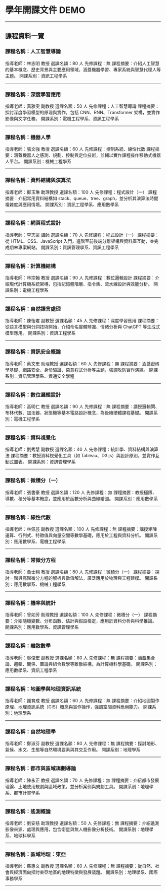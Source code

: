 # 學年開課文件 DEMO

---

## 課程資料一覽

### 課程名稱：人工智慧導論

指導老師：林志明 教授
選課名額：80 人
先修課程：無
課程摘要：介紹人工智慧的基本概念、歷史背景與主要應用領域，涵蓋機器學習、專家系統與智慧代理人等主題。
開課系別：資訊工程學系

---

### 課程名稱：深度學習應用

指導老師：黃雅雯 副教授
選課名額：50 人
先修課程：人工智慧導論
課程摘要：探討深度學習模型的原理與實作，包括 CNN、RNN、Transformer 架構，並實作影像與文字任務。
開課系別：電機工程學系、資訊工程學系

---

### 課程名稱：機器人學

指導老師：張文強 教授
選課名額：60 人
先修課程：控制系統、線性代數
課程摘要：涵蓋機器人之感測、規劃、控制與定位技術，並輔以實作課程操作移動式機器人平台。
開課系別：機械工程學系

---

### 課程名稱：資料結構與演算法

指導老師：鄭玉琳 助理教授
選課名額：100 人
先修課程：程式設計（一）
課程摘要：介紹常用資料結構如 stack、queue、tree、graph，並分析其演算法時間複雜度與應用情境。
開課系別：資訊工程學系、應用數學系

---

### 課程名稱：網頁程式設計

指導老師：李志豪 講師
選課名額：70 人
先修課程：程式設計（一）
課程摘要：從 HTML、CSS、JavaScript 入門，進階至前後端分離架構與資料庫互動，並完成期末專案網站。
開課系別：資訊管理學系、資訊工程學系

---

### 課程名稱：計算機結構

指導老師：林宗翰 教授
選課名額：90 人
先修課程：數位邏輯設計
課程摘要：介紹現代計算機系統架構，包括記憶體階層、指令集、流水線設計與效能分析。
開課系別：電機工程學系

---

### 課程名稱：自然語言處理

指導老師：陳怡君 副教授
選課名額：45 人
先修課程：深度學習應用
課程摘要：從語言模型與分詞技術開始，介紹命名實體辨識、情緒分析與 ChatGPT 等生成式模型應用。
開課系別：資訊工程學系

---

### 課程名稱：資訊安全概論

指導老師：蔡文忠 助理教授
選課名額：60 人
先修課程：無
課程摘要：涵蓋密碼學基礎、網路安全、身份驗證、惡意程式分析等主題，強調攻防實作演練。
開課系別：資訊管理學系、資通安全學程

---

### 課程名稱：數位邏輯設計

指導老師：高明仁 教授
選課名額：90 人
先修課程：無
課程摘要：講授邏輯閘、布林代數、加法器、狀態機等基本電路設計概念，為後續硬體課程基礎。
開課系別：電機工程學系

---

### 課程名稱：資料視覺化

指導老師：劉秀慧 副教授
選課名額：40 人
先修課程：統計學、資料結構與演算法
課程摘要：教授資料視覺化工具（如 Tableau、D3.js）與設計原則，並實作互動式圖表。
開課系別：資訊管理學系

---

### 課程名稱：微積分（一）

指導老師：張書豪 教授
選課名額：120 人
先修課程：無
課程摘要：教授極限、導數、積分等基本概念，並應用於函數分析與曲線繪圖。
開課系別：應用數學系

---

### 課程名稱：線性代數

指導老師：林佩芸 副教授
選課名額：100 人
先修課程：無
課程摘要：講授矩陣運算、行列式、特徵值與向量空間等數學基礎，應用於工程與資料分析。
開課系別：應用數學系、電機工程學系

---

### 課程名稱：常微分方程

指導老師：黃士翔 教授
選課名額：80 人
先修課程：微積分（一）
課程摘要：探討一階與高階微分方程的解析與數值解法，廣泛應用於物理與工程建模。
開課系別：應用數學系、機械工程學系

---

### 課程名稱：機率與統計

指導老師：曾如芳 助理教授
選課名額：100 人
先修課程：微積分（一）
課程摘要：介紹隨機變數、分布函數、估計與假設檢定，應用於資料分析與科學推論。
開課系別：應用數學系、資訊管理學系

---

### 課程名稱：離散數學

指導老師：吳俊宏 副教授
選課名額：80 人
先修課程：無
課程摘要：涵蓋集合論、邏輯、關係、圖論與組合數學等離散結構，為計算機科學基礎。
開課系別：應用數學系、資訊工程學系

---

### 課程名稱：地圖學與地理資訊系統

指導老師：謝育成 教授
選課名額：60 人
先修課程：無
課程摘要：介紹地圖製作原理、地理資訊系統（GIS）概念與實作操作，強調空間資料應用能力。
開課系別：地理學系

---

### 課程名稱：自然地理學

指導老師：鄭淑芬 副教授
選課名額：80 人
先修課程：無
課程摘要：探討地形、氣候、水文、生態等自然環境要素與其交互作用。
開課系別：地理學系

---

### 課程名稱：都市與區域規劃導論

指導老師：陳永正 教授
選課名額：70 人
先修課程：無
課程摘要：介紹都市發展理論、土地使用規劃與區域政策，並分析案例與規劃工具。
開課系別：地理學系、都市計畫學系

---

### 課程名稱：遙測概論

指導老師：劉安慈 助理教授
選課名額：50 人
先修課程：無
課程摘要：介紹遙測影像來源、處理與應用，包含衛星與無人機影像分析技術。
開課系別：地理學系、地球科學系

---

### 課程名稱：區域地理：東亞

指導老師：蘇惠文 副教授
選課名額：60 人
先修課程：無
課程摘要：從自然、社會與經濟面向探討東亞地區的地理特徵與發展議題。
開課系別：地理學系、國際事務學系

---

